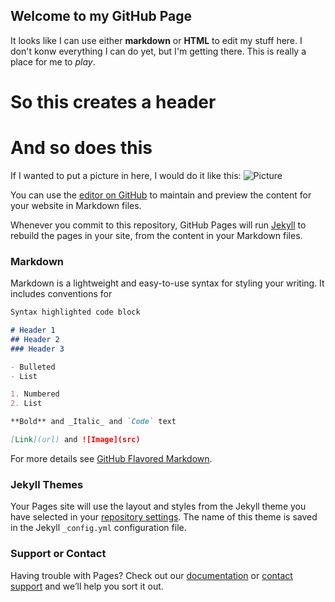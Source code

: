## Welcome to my GitHub Page

It looks like I can use either **markdown** or **HTML** to edit my stuff here. I don't konw everything I can do yet, but I'm getting there. This is really a place for me to _play_. 

<h1>So this creates a header</h1>

# And so does this

If I wanted to put a picture in here, I would do it like this:
![Picture](https://github.com/Kuboosh21/Playground/IMG_2032.jpg)

You can use the [editor on GitHub](https://github.com/Kuboosh21/Playground/edit/master/README.md) to maintain and preview the content for your website in Markdown files.

Whenever you commit to this repository, GitHub Pages will run [Jekyll](https://jekyllrb.com/) to rebuild the pages in your site, from the content in your Markdown files.

### Markdown

Markdown is a lightweight and easy-to-use syntax for styling your writing. It includes conventions for

```markdown
Syntax highlighted code block

# Header 1
## Header 2
### Header 3

- Bulleted
- List

1. Numbered
2. List

**Bold** and _Italic_ and `Code` text

[Link](url) and ![Image](src)
```

For more details see [GitHub Flavored Markdown](https://guides.github.com/features/mastering-markdown/).

### Jekyll Themes

Your Pages site will use the layout and styles from the Jekyll theme you have selected in your [repository settings](https://github.com/Kuboosh21/Playground/settings). The name of this theme is saved in the Jekyll `_config.yml` configuration file.

### Support or Contact

Having trouble with Pages? Check out our [documentation](https://help.github.com/categories/github-pages-basics/) or [contact support](https://github.com/contact) and we’ll help you sort it out.
